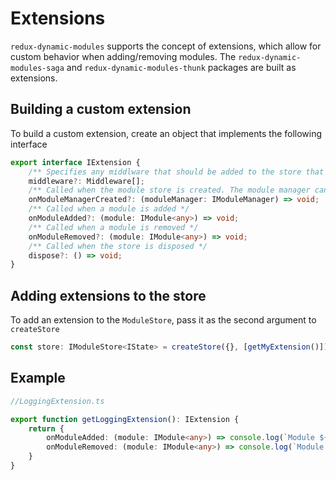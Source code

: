 # Extensions
`redux-dynamic-modules` supports the concept of extensions, which allow for custom behavior when adding/removing modules. 
The `redux-dynamic-modules-saga` and `redux-dynamic-modules-thunk` packages are built as extensions.

## Building a custom extension
To build a custom extension, create an object that implements the following interface

```typescript
export interface IExtension {
    /** Specifies any middlware that should be added to the store that supports this plugin */
    middleware?: Middleware[];
    /** Called when the module store is created. The module manager can be used to add/remove modules */
    onModuleManagerCreated?: (moduleManager: IModuleManager) => void;
    /** Called when a module is added */
    onModuleAdded?: (module: IModule<any>) => void;
    /** Called when a module is removed */
    onModuleRemoved?: (module: IModule<any>) => void;
    /** Called when the store is disposed */
    dispose?: () => void;
}
```

## Adding extensions to the store
To add an extension to the `ModuleStore`, pass it as the second argument to `createStore`
```typescript
const store: IModuleStore<IState> = createStore({}, [getMyExtension()])
```


## Example
```typescript
//LoggingExtension.ts

export function getLoggingExtension(): IExtension {
    return {
        onModuleAdded: (module: IModule<any>) => console.log(`Module ${module.id} added`),
        onModuleRemoved: (module: IModule<any>) => console.log(`Module ${module.id} removed`),
    }
}
```